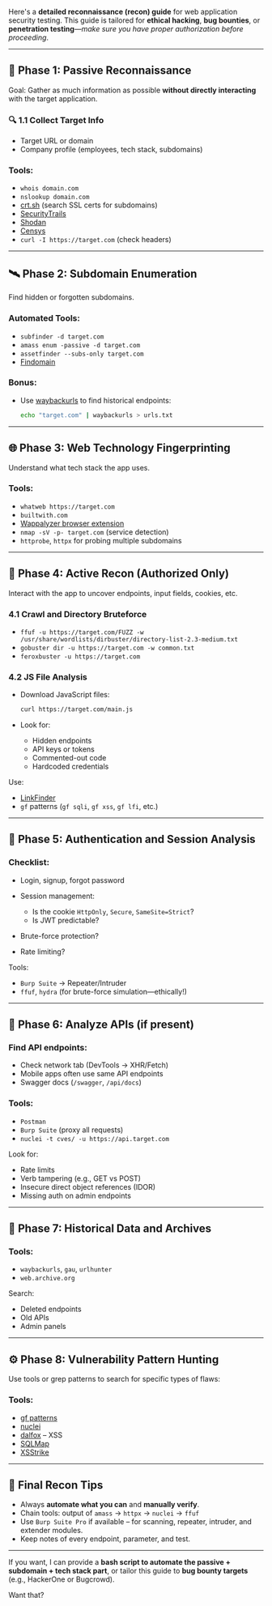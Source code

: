 Here's a **detailed reconnaissance (recon) guide** for web application security testing. This guide is tailored for **ethical hacking**, **bug bounties**, or **penetration testing**—*make sure you have proper authorization before proceeding*.

---

## 🧠 Phase 1: Passive Reconnaissance

Goal: Gather as much information as possible **without directly interacting** with the target application.

### 🔍 1.1 Collect Target Info

* Target URL or domain
* Company profile (employees, tech stack, subdomains)

### Tools:

* `whois domain.com`
* `nslookup domain.com`
* [crt.sh](https://crt.sh) (search SSL certs for subdomains)
* [SecurityTrails](https://securitytrails.com)
* [Shodan](https://shodan.io)
* [Censys](https://search.censys.io/)
* `curl -I https://target.com` (check headers)

---

## 🛰️ Phase 2: Subdomain Enumeration

Find hidden or forgotten subdomains.

### Automated Tools:

* `subfinder -d target.com`
* `amass enum -passive -d target.com`
* `assetfinder --subs-only target.com`
* [Findomain](https://github.com/Edu4rdSHL/findomain)

### Bonus:

* Use [waybackurls](https://github.com/tomnomnom/waybackurls) to find historical endpoints:

  ```bash
  echo "target.com" | waybackurls > urls.txt
  ```

---

## 🌐 Phase 3: Web Technology Fingerprinting

Understand what tech stack the app uses.

### Tools:

* `whatweb https://target.com`
* `builtwith.com`
* [Wappalyzer browser extension](https://www.wappalyzer.com/)
* `nmap -sV -p- target.com` (service detection)
* `httprobe`, `httpx` for probing multiple subdomains

---

## 🧪 Phase 4: Active Recon (Authorized Only)

Interact with the app to uncover endpoints, input fields, cookies, etc.

### 4.1 Crawl and Directory Bruteforce

* `ffuf -u https://target.com/FUZZ -w /usr/share/wordlists/dirbuster/directory-list-2.3-medium.txt`
* `gobuster dir -u https://target.com -w common.txt`
* `feroxbuster -u https://target.com`

### 4.2 JS File Analysis

* Download JavaScript files:

  ```bash
  curl https://target.com/main.js
  ```
* Look for:

  * Hidden endpoints
  * API keys or tokens
  * Commented-out code
  * Hardcoded credentials

Use:

* [LinkFinder](https://github.com/GerbenJavado/LinkFinder)
* `gf` patterns (`gf sqli`, `gf xss`, `gf lfi`, etc.)

---

## 🔑 Phase 5: Authentication and Session Analysis

### Checklist:

* Login, signup, forgot password
* Session management:

  * Is the cookie `HttpOnly`, `Secure`, `SameSite=Strict`?
  * Is JWT predictable?
* Brute-force protection?
* Rate limiting?

Tools:

* `Burp Suite` → Repeater/Intruder
* `ffuf`, `hydra` (for brute-force simulation—ethically!)

---

## 🧱 Phase 6: Analyze APIs (if present)

### Find API endpoints:

* Check network tab (DevTools → XHR/Fetch)
* Mobile apps often use same API endpoints
* Swagger docs (`/swagger`, `/api/docs`)

### Tools:

* `Postman`
* `Burp Suite` (proxy all requests)
* `nuclei -t cves/ -u https://api.target.com`

Look for:

* Rate limits
* Verb tampering (e.g., GET vs POST)
* Insecure direct object references (IDOR)
* Missing auth on admin endpoints

---

## 📜 Phase 7: Historical Data and Archives

### Tools:

* `waybackurls`, `gau`, `urlhunter`
* `web.archive.org`

Search:

* Deleted endpoints
* Old APIs
* Admin panels

---

## ⚙️ Phase 8: Vulnerability Pattern Hunting

Use tools or grep patterns to search for specific types of flaws:

### Tools:

* [gf patterns](https://github.com/tomnomnom/gf)
* [nuclei](https://github.com/projectdiscovery/nuclei)
* [dalfox](https://github.com/hahwul/dalfox) – XSS
* [SQLMap](https://github.com/sqlmapproject/sqlmap)
* [XSStrike](https://github.com/s0md3v/XSStrike)

---

## 📌 Final Recon Tips

* Always **automate what you can** and **manually verify**.
* Chain tools: output of `amass` → `httpx` → `nuclei` → `ffuf`
* Use `Burp Suite Pro` if available – for scanning, repeater, intruder, and extender modules.
* Keep notes of every endpoint, parameter, and test.

---

If you want, I can provide a **bash script to automate the passive + subdomain + tech stack part**, or tailor this guide to **bug bounty targets** (e.g., HackerOne or Bugcrowd).

Want that?
